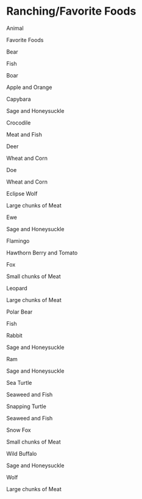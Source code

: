 # Ranching/Favorite Foods

Animal

Favorite Foods


Bear

Fish


Boar

Apple and Orange


Capybara

Sage and Honeysuckle


Crocodile

Meat and Fish


Deer

Wheat and Corn


Doe

Wheat and Corn


Eclipse Wolf

Large chunks of Meat


Ewe

Sage and Honeysuckle


Flamingo

Hawthorn Berry and Tomato


Fox

Small chunks of Meat


Leopard

Large chunks of Meat


Polar Bear

Fish


Rabbit

Sage and Honeysuckle


Ram

Sage and Honeysuckle


Sea Turtle

Seaweed and Fish


Snapping Turtle

Seaweed and Fish


Snow Fox

Small chunks of Meat


Wild Buffalo

Sage and Honeysuckle


Wolf

Large chunks of Meat
